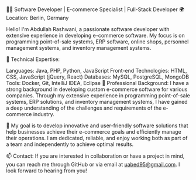 👨‍💻 Software Developer | E-commerce Specialist | Full-Stack Developer
🌍 Location: Berlin, Germany

Hello! I'm Abdullah Rashwani, a passionate software developer with extensive experience in developing e-commerce software. My focus is on programming point-of-sale systems, ERP software, online shops, personnel management systems, and inventory management systems.

🔧 Technical Expertise:

Languages: Java, PHP, Python, JavaScript
Front-end Technologies: HTML, CSS, JavaScript (jQuery, React)
Databases: MySQL, PostgreSQL, MongoDB
Tools: Docker, Git, IntelliJ IDEA, Eclipse
💼 Professional Background:
I have a strong background in developing custom e-commerce software for various companies. Through my extensive experience in programming point-of-sale systems, ERP solutions, and inventory management systems, I have gained a deep understanding of the challenges and requirements of the e-commerce industry.

🚀 My goal is to develop innovative and user-friendly software solutions that help businesses achieve their e-commerce goals and efficiently manage their operations. I am dedicated, reliable, and enjoy working both as part of a team and independently to achieve optimal results.

📫 Contact:
If you are interested in collaboration or have a project in mind, you can reach me through GitHub or via email at uabed95@gmail.com. I look forward to hearing from you!

<!---
Abdi-AG/Abdi-AG is a ✨ special ✨ repository because its `README.md` (this file) appears on your GitHub profile.
You can click the Preview link to take a look at your changes.
--->
